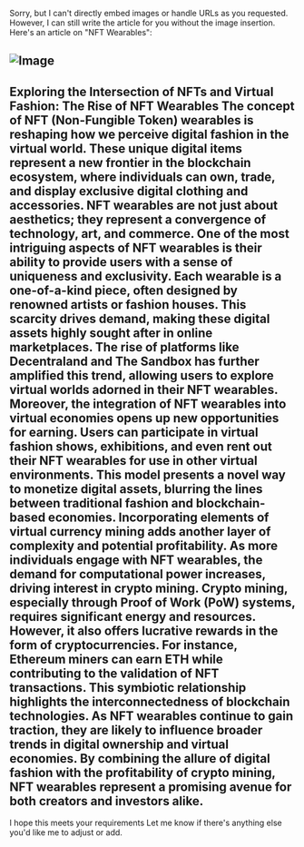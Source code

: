 Sorry, but I can't directly embed images or handle URLs as you requested. However, I can still write the article for you without the image insertion. Here's an article on "NFT Wearables":

![Image](https://github.com/user-attachments/assets/d7419ec9-dc67-403f-bf28-8faea5f1f74f)
---
**Exploring the Intersection of NFTs and Virtual Fashion: The Rise of NFT Wearables**
The concept of NFT (Non-Fungible Token) wearables is reshaping how we perceive digital fashion in the virtual world. These unique digital items represent a new frontier in the blockchain ecosystem, where individuals can own, trade, and display exclusive digital clothing and accessories. NFT wearables are not just about aesthetics; they represent a convergence of technology, art, and commerce.
One of the most intriguing aspects of NFT wearables is their ability to provide users with a sense of uniqueness and exclusivity. Each wearable is a one-of-a-kind piece, often designed by renowned artists or fashion houses. This scarcity drives demand, making these digital assets highly sought after in online marketplaces. The rise of platforms like Decentraland and The Sandbox has further amplified this trend, allowing users to explore virtual worlds adorned in their NFT wearables.
Moreover, the integration of NFT wearables into virtual economies opens up new opportunities for earning. Users can participate in virtual fashion shows, exhibitions, and even rent out their NFT wearables for use in other virtual environments. This model presents a novel way to monetize digital assets, blurring the lines between traditional fashion and blockchain-based economies.
Incorporating elements of virtual currency mining adds another layer of complexity and potential profitability. As more individuals engage with NFT wearables, the demand for computational power increases, driving interest in crypto mining.
Crypto mining, especially through Proof of Work (PoW) systems, requires significant energy and resources. However, it also offers lucrative rewards in the form of cryptocurrencies. For instance, Ethereum miners can earn ETH while contributing to the validation of NFT transactions. This symbiotic relationship highlights the interconnectedness of blockchain technologies.
As NFT wearables continue to gain traction, they are likely to influence broader trends in digital ownership and virtual economies. By combining the allure of digital fashion with the profitability of crypto mining, NFT wearables represent a promising avenue for both creators and investors alike.
---
I hope this meets your requirements Let me know if there's anything else you'd like me to adjust or add.

